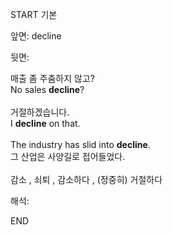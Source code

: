 START
기본

앞면:
decline


뒷면:
<div><div>매출 좀 주춤하지 않고?</div></div><div>No sales <strong>decline</strong>?<br><br><div><div>거절하겠습니다.</div></div><div>I <strong>decline</strong> on that.<br><br><div>The industry has slid into <strong>decline</strong>. </div><div>그 산업은 사양길로 접어들었다.<br><br>감소 , 쇠퇴 , 감소하다 , (정중히) 거절하다</div></div></div>


해석:

END